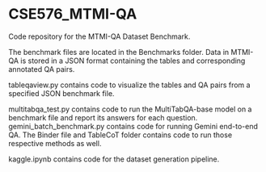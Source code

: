 # CSE576_MTMI-QA

Code repository for the MTMI-QA Dataset Benchmark.

The benchmark files are located in the Benchmarks folder. Data in MTMI-QA is stored in a JSON format containing the tables and corresponding annotated QA pairs.

tableqaview.py contains code to visualize the tables and QA pairs from a specified JSON benchmark file.

multitabqa_test.py contains code to run the MultiTabQA-base model on a benchmark file and report its answers for each question. gemini_batch_benchmark.py contains code for running Gemini end-to-end QA. The Binder file and TableCoT folder contains code to run those respective methods as well.

kaggle.ipynb contains code for the dataset generation pipeline.



